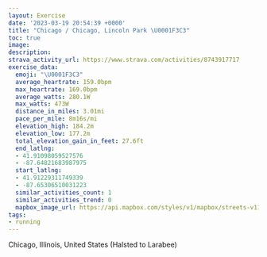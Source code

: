 ```yaml
---
layout: Exercise
date: '2023-03-19 20:54:39 +0000'
title: "Chicago / Chicago, Lincoln Park \U0001F3C3"
toc: true
image:
description:
strava_activity_url: https://www.strava.com/activities/8743917717
exercise_data:
  emoji: "\U0001F3C3"
  average_heartrate: 159.0bpm
  max_heartrate: 169.0bpm
  average_watts: 280.1W
  max_watts: 473W
  distance_in_miles: 3.01mi
  pace_per_mile: 8m16s/mi
  elevation_high: 184.2m
  elevation_low: 177.2m
  total_elevation_gain_in_feet: 27.6ft
  end_latlng:
  - 41.91098059527576
  - -87.64821683987975
  start_latlng:
  - 41.91229311749339
  - -87.65306510031223
  similar_activities_count: 1
  similar_activities_trend: 0
  mapbox_image_url: https://api.mapbox.com/styles/v1/mapbox/streets-v11/static/path-5+787af2-1.0(wgy~F%7Cl~uO%40oFG_EI_UG%7DLCYEEOAiBBKCCI%3F_DCcNA%5DGi%40D_A%3FeAE_AEGIEEGA%5DAiIEyF%40cEIeD%40MHU%40MHwBEg%40Mi%40g%40aA_%40iAIs%40a%40yB%3FUPkBRcAJu%40CyBBmBImAOo%40BGy%40%7BEf%40%5Bt%40%7B%40l%40%7B%40%60AmBZ_%40rAgAh%40_%40%60%40_%40n%40%7D%40HEf%40K%7C%40%3Fn%40Hh%40Nt%40%5Er%40h%40h%40r%40lAnBBLChBEz%40GFo%40ZILALHf%40d%40jADl%40%40xBEX%3FVJrEDrH%40nIGnCAfFBdA%40hHN%60X%3FbJFnFJ%7C%40DhDLhC%3F%7C%40E~%40%3F%7CA),pin-s-s+e5b22e(-87.65151,41.91372),pin-s-f+89ae00(-87.64644,41.91099999999999)/auto/800x800?access_token=pk.eyJ1Ijoiam9zaGJlY2ttYW4iLCJhIjoiY205eWR2aDd1MWZ6djJrbXc4a3M0bWZleiJ9.XiG9OWkNcZk2QzjJbxLB4A
tags:
- running
---
```




Chicago, Illinois, United States (Halsted to Larabee)
